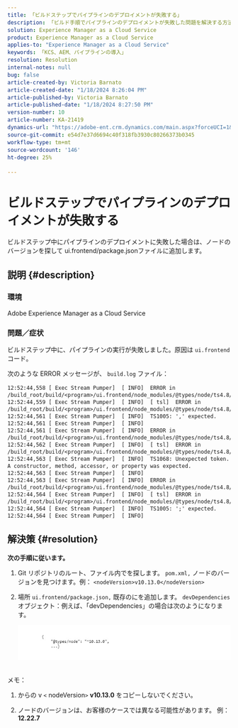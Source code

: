 ```yaml
---
title: 「ビルドステップでパイプラインのデプロイメントが失敗する」
description: 「ビルド手順でパイプラインのデプロイメントが失敗した問題を解決する方法を説明します。」
solution: Experience Manager as a Cloud Service
product: Experience Manager as a Cloud Service
applies-to: "Experience Manager as a Cloud Service"
keywords: 「KCS、AEM、パイプラインの導入」
resolution: Resolution
internal-notes: null
bug: false
article-created-by: Victoria Barnato
article-created-date: "1/18/2024 8:26:04 PM"
article-published-by: Victoria Barnato
article-published-date: "1/18/2024 8:27:50 PM"
version-number: 10
article-number: KA-21419
dynamics-url: "https://adobe-ent.crm.dynamics.com/main.aspx?forceUCI=1&pagetype=entityrecord&etn=knowledgearticle&id=15fe1acb-3fb6-ee11-a569-6045bd006b25"
source-git-commit: e54d7e37d6694c40f318fb3930c80266373b0345
workflow-type: tm+mt
source-wordcount: '146'
ht-degree: 25%

---
```


# ビルドステップでパイプラインのデプロイメントが失敗する


ビルドステップ中にパイプラインのデプロイメントに失敗した場合は、ノードのバージョンを探して ui.frontend/package.jsonファイルに追加します。

## 説明 {#description}


### <b>環境</b>

Adobe Experience Manager as a Cloud Service



### <b>問題／症状</b>

ビルドステップ中に、パイプラインの実行が失敗しました。原因は `ui.frontend` コード。

次のような ERROR メッセージが、 `build.log` ファイル：




```
12:52:44,558 [ Exec Stream Pumper]  [ INFO]  ERROR in /build_root/build/<program>/ui.frontend/node_modules/@types/node/ts4.8/util.d.ts
12:52:44,559 [ Exec Stream Pumper]  [ INFO]  [ tsl]  ERROR in /build_root/build/<program>/ui.frontend/node_modules/@types/node/ts4.8/util.d.ts(1485,42)
12:52:44,561 [ Exec Stream Pumper]  [ INFO]  TS1005: ',' expected.
12:52:44,561 [ Exec Stream Pumper]  [ INFO] 
12:52:44,561 [ Exec Stream Pumper]  [ INFO]  ERROR in /build_root/build/<program>/ui.frontend/node_modules/@types/node/ts4.8/util.d.ts
12:52:44,562 [ Exec Stream Pumper]  [ INFO]  [ tsl]  ERROR in /build_root/build/<program>/ui.frontend/node_modules/@types/node/ts4.8/util.d.ts(1485,44)
12:52:44,563 [ Exec Stream Pumper]  [ INFO]  TS1068: Unexpected token. A constructor, method, accessor, or property was expected.
12:52:44,563 [ Exec Stream Pumper]  [ INFO] 
12:52:44,563 [ Exec Stream Pumper]  [ INFO]  ERROR in /build_root/build/<program>/ui.frontend/node_modules/@types/node/ts4.8/util.d.ts
12:52:44,564 [ Exec Stream Pumper]  [ INFO]  [ tsl]  ERROR in /build_root/build/<program>/ui.frontend/node_modules/@types/node/ts4.8/util.d.ts(1485,57)
12:52:44,564 [ Exec Stream Pumper]  [ INFO]  TS1005: ';' expected.
12:52:44,564 [ Exec Stream Pumper]  [ INFO]
```



## 解決策 {#resolution}

<b>次の手順に従います。</b>
1. Git リポジトリのルート、ファイル内でを探します。 `pom.xml,` ノードのバージョンを見つけます。例： `<nodeVersion>v10.13.0</nodeVersion>`


2. 場所 `ui.frontend/package.json,` 既存のにを追加します。 `devDependencies` オブジェクト：例えば、「devDependencies」の場合は次のようになります。

   ![](assets/007186ff-51eb-ed11-a7c6-6045bd006e5a.png)



<br>メモ：<br>


1. からの v `<` nodeVersion`>` <b>v10.13.0</b> をコピーしないでください。


2. ノードのバージョンは、お客様のケースでは異なる可能性があります。 例： <b>12.22.7</b>

